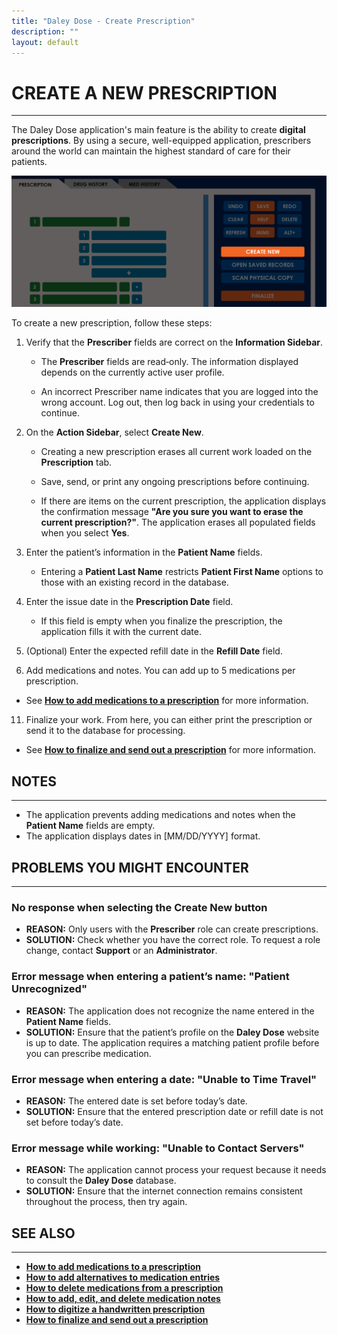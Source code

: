 ```yaml
---
title: "Daley Dose - Create Prescription"
description: ""
layout: default
---
```


# **CREATE A NEW PRESCRIPTION**
---
The Daley Dose application's main feature is the ability to create **digital prescriptions**. By using a secure, well-equipped application, prescribers around the world can maintain the highest standard of care for their patients.

![Daley Dose user interface create new](/assets/images/daley-dose-home-window-parts-create-new.png)

To create a new prescription, follow these steps:

1. Verify that the **Prescriber** fields are correct on the **Information Sidebar**.  

   - The **Prescriber** fields are read‑only. The information displayed depends on the currently active user profile.

   - An incorrect Prescriber name indicates that you are logged into the wrong account. Log out, then log back in using your credentials to continue.  
   
3. On the **Action Sidebar**, select **Create New**.  

   - Creating a new prescription erases all current work loaded on the **Prescription** tab.

   - Save, send, or print any ongoing prescriptions before continuing.

   - If there are items on the current prescription, the application displays the confirmation message **"Are you sure you want to erase the current prescription?"**. The application erases all populated fields when you select **Yes**.  
   
5. Enter the patient’s information in the **Patient Name** fields.  

   - Entering a **Patient Last Name** restricts **Patient First Name** options to those with an existing record in the database.  
   
7. Enter the issue date in the **Prescription Date** field.  

   - If this field is empty when you finalize the prescription, the application fills it with the current date.  
   
9. (Optional) Enter the expected refill date in the **Refill Date** field.  
   
10. Add medications and notes. You can add up to 5 medications per prescription.  

   - See [**How to add medications to a prescription**](/daleydose/prescription-add-meds) for more information.  
   
11. Finalize your work. From here, you can either print the prescription or send it to the database for processing.  

   - See [**How to finalize and send out a prescription**](/daleydose/prescription-finalize) for more information.  

## **NOTES**
---
-  The application prevents adding medications and notes when the **Patient Name** fields are empty.
-  The application displays dates in [MM/DD/YYYY] format.

## **PROBLEMS YOU MIGHT ENCOUNTER**
---

### No response when selecting the **Create New** button  
- **REASON:** Only users with the **Prescriber** role can create prescriptions.  
- **SOLUTION:** Check whether you have the correct role. To request a role change, contact **Support** or an **Administrator**.

### Error message when entering a patient’s name: **"Patient Unrecognized"**  
- **REASON:** The application does not recognize the name entered in the **Patient Name** fields.  
- **SOLUTION:** Ensure that the patient’s profile on the **Daley Dose** website is up to date. The application requires a matching patient profile before you can prescribe medication.

### Error message when entering a date: **"Unable to Time Travel"**  
- **REASON:** The entered date is set before today’s date.  
- **SOLUTION:** Ensure that the entered prescription date or refill date is not set before today’s date.

### Error message while working: **"Unable to Contact Servers"**  
- **REASON:** The application cannot process your request because it needs to consult the **Daley Dose** database.  
- **SOLUTION:** Ensure that the internet connection remains consistent throughout the process, then try again.

## **SEE ALSO**
---
- [**How to add medications to a prescription**](/daleydose/prescription-add-meds)
- [**How to add alternatives to medication entries**](/daleydose/prescription-add-alts)  
- [**How to delete medications from a prescription**](/daleydose/prescription-delete-meds) 
- [**How to add, edit, and delete medication notes**](/daleydose/prescription-manage)  
- [**How to digitize a handwritten prescription**](/daleydose/prescription-digitize)
- [**How to finalize and send out a prescription**](/daleydose/prescription-finalize)

